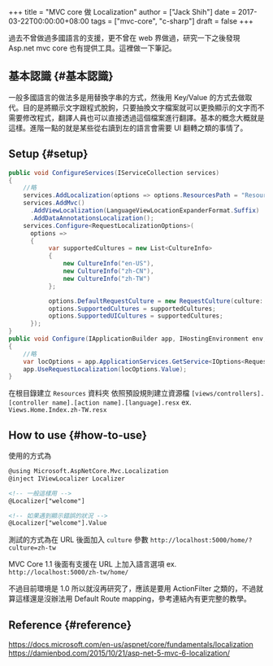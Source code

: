 +++
title = "MVC core 做 Localization"
author = ["Jack Shih"]
date = 2017-03-22T00:00:00+08:00
tags = ["mvc-core", "c-sharp"]
draft = false
+++

過去不曾做過多國語言的支援，更不曾在 web 界做過，研究一下之後發現 Asp.net mvc core 也有提供工具。這裡做一下筆記。


## 基本認識 {#基本認識}

一般多國語言的做法多是用替換字串的方式，然後用 Key/Value 的方式去做取代。目的是將顯示文字跟程式脫鉤，只要抽換文字檔案就可以更換顯示的文字而不需要修改程式，翻譯人員也可以直接透過這個檔案進行翻譯。基本的概念大概就是這樣。進階一點的就是某些從右讀到左的語言會需要 UI 翻轉之類的事情了。


## Setup {#setup}

```csharp
public void ConfigureServices(IServiceCollection services)
{
    //略
    services.AddLocalization(options => options.ResourcesPath = "Resources");
    services.AddMvc()
      .AddViewLocalization(LanguageViewLocationExpanderFormat.Suffix)
      .AddDataAnnotationsLocalization();
    services.Configure<RequestLocalizationOptions>(
      options =>
      {
           var supportedCultures = new List<CultureInfo>
           {
               new CultureInfo("en-US"),
               new CultureInfo("zh-CN"),
               new CultureInfo("zh-TW")
           };

           options.DefaultRequestCulture = new RequestCulture(culture: "zh-TW", uiCulture: "zh-TW");
           options.SupportedCultures = supportedCultures;
           options.SupportedUICultures = supportedCultures;
      });
}
public void Configure(IApplicationBuilder app, IHostingEnvironment env, ILoggerFactory loggerFactory)
{
    //略
    var locOptions = app.ApplicationServices.GetService<IOptions<RequestLocalizationOptions>>();
    app.UseRequestLocalization(locOptions.Value);
}
```

在根目錄建立 `Resources` 資料夾
依照預設規則建立資源檔 `[views/controllers].[controller name].[action name].[language].resx`
ex. `Views.Home.Index.zh-TW.resx`


## How to use {#how-to-use}

使用的方式為

```html
@using Microsoft.AspNetCore.Mvc.Localization
@inject IViewLocalizer Localizer

<!-- 一般這樣用 -->
@Localizer["welcome"]

<!-- 如果遇到顯示錯誤的狀況 -->
@Localizer["welcome"].Value
```

測試的方式為在 URL 後面加入 `culture` 參數
`http://localhost:5000/home/?culture=zh-tw`

MVC Core 1.1 後面有支援在 URL 上加入語言選項
ex. `http://localhost:5000/zh-tw/home/`

不過目前環境是 1.0 所以就沒再研究了，應該是要用 ActionFilter 之類的，不過就算這樣還是沒辦法用 Default Route mapping，參考連結內有更完整的教學。


## Reference {#reference}

<https://docs.microsoft.com/en-us/aspnet/core/fundamentals/localization>
<https://damienbod.com/2015/10/21/asp-net-5-mvc-6-localization/>
